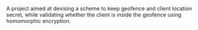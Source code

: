 A project aimed at devising a scheme to keep geofence and client location secret, while validating whether the client is inside the geofence using homomorphic encryption.
